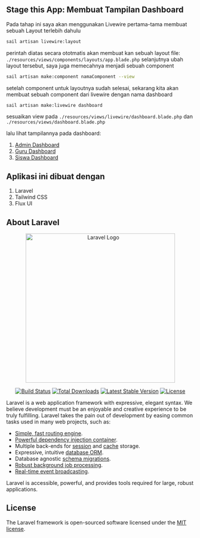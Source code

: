 ## Stage this App: Membuat Tampilan Dashboard
Pada tahap ini saya akan menggunakan Livewire
pertama-tama membuat sebuah Layout terlebih dahulu
```bash
sail artisan livewire:layout
```
perintah diatas secara ototmatis akan membuat kan sebuah layout file: `./resources/views/components/layouts/app.blade.php`
selanjutnya ubah layout tersebut, saya juga memecahnya menjadi sebuah component
```bash
sail artisan make:component namaComponent --view
```
setelah component untuk layoutnya sudah selesai, sekarang kita akan membuat sebuah component dari livewire dengan nama dashboard
```bash
sail artisan make:livewire dashboard
```
sesuaikan view pada `./resources/views/livewire/dashboard.blade.php` dan `./resources/views/dashboard.blade.php`

lalu lihat tampilannya pada dashboard:
1. [Admin Dashboard](http://localhost/admin)
2. [Guru Dashboard](http://localhost/guru)
3. [Siswa Dashboard](http://localhost/siswa)

## Aplikasi ini dibuat dengan
1. Laravel
2. Tailwind CSS
3. Flux UI

## About Laravel
<p align="center"><a href="https://laravel.com" target="_blank"><img src="https://raw.githubusercontent.com/laravel/art/master/logo-lockup/5%20SVG/2%20CMYK/1%20Full%20Color/laravel-logolockup-cmyk-red.svg" width="400" alt="Laravel Logo"></a></p>

<p align="center">
<a href="https://github.com/laravel/framework/actions"><img src="https://github.com/laravel/framework/workflows/tests/badge.svg" alt="Build Status"></a>
<a href="https://packagist.org/packages/laravel/framework"><img src="https://img.shields.io/packagist/dt/laravel/framework" alt="Total Downloads"></a>
<a href="https://packagist.org/packages/laravel/framework"><img src="https://img.shields.io/packagist/v/laravel/framework" alt="Latest Stable Version"></a>
<a href="https://packagist.org/packages/laravel/framework"><img src="https://img.shields.io/packagist/l/laravel/framework" alt="License"></a>
</p>


Laravel is a web application framework with expressive, elegant syntax. We believe development must be an enjoyable and creative experience to be truly fulfilling. Laravel takes the pain out of development by easing common tasks used in many web projects, such as:

- [Simple, fast routing engine](https://laravel.com/docs/routing).
- [Powerful dependency injection container](https://laravel.com/docs/container).
- Multiple back-ends for [session](https://laravel.com/docs/session) and [cache](https://laravel.com/docs/cache) storage.
- Expressive, intuitive [database ORM](https://laravel.com/docs/eloquent).
- Database agnostic [schema migrations](https://laravel.com/docs/migrations).
- [Robust background job processing](https://laravel.com/docs/queues).
- [Real-time event broadcasting](https://laravel.com/docs/broadcasting).

Laravel is accessible, powerful, and provides tools required for large, robust applications.

## License

The Laravel framework is open-sourced software licensed under the [MIT license](https://opensource.org/licenses/MIT).
